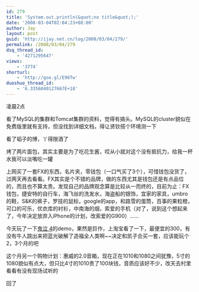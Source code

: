 ```yaml
---
id: 279
title: 'System.out.println(&quot;no title&quot;);'
date: '2008-03-04T02:04:23+08:00'
author: Jay
layout: post
guid: 'http://ijay.net.cn/log/2008/03/04/279/'
permalink: /2008/03/04/279
dsq_thread_id:
    - '4271295647'
views:
    - '3774'
shorturl:
    - 'http://goo.gl/E96Tw'
duoshuo_thread_id:
    - '6.3356040127667E+18'
---
```


凌晨2点

看了MySQL的集群和Tomcat集群的资料，觉得有搞头。MySQL的cluster貌似在免费版里就有支持，但没找到详细文档，得让贤钦搭个环境测一下

看了韬子的博，丫得限酒了

烤了两片面包，其实主要是为了吃花生酱，哎从小就对这个没有抵抗力，给我一杯水我可以淡嘴吃一罐

上网买了一套FX的东西，名片夹，零钱包（一口气买了3个），可惜钱包没货了，过两天再去看看。FX其实是个不错的品牌，做的东西尤其是钱包还是有点品位的，而且也不算太贵。发现自己的品牌观念算是比较从一而终的，目前为止：FX钱包，捷安特的自行车，海飞丝的洗发水，海盗船的银饰，宜家的家具，umbro的鞋，S&amp;K的裤子，罗技的鼠标，google的app，和路雪的蛋筒，百事的果粒橙，可口的可乐，优衣库的衬衫，中南海的烟，索爱的手机（对了，说到这个想起来了，今年决定放弃入iPhone的计划，改索爱的G900）……

今天玩了一下<span style="text-decoration: underline;">鬼泣 4</span>的demo，果然是巨作，上淘宝看了一下，最便宜的300，有没有牛人跳出来把蓝光破解了造福全人类啊~~决定和凯子合买一套，应该能玩个2，3个月的吧

这个月另一个购物计划：惠威的2.0音箱，现在正在1010和1080之间犹豫，5寸的1080貌似有点大，但只比4寸的1010贵了100块钱，音质应该好不少，改天去村里看看有没有现场试听的

回了